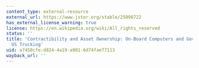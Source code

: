 ```yaml
---
content_type: external-resource
external_url: https://www.jstor.org/stable/25098722
has_external_license_warning: true
license: https://en.wikipedia.org/wiki/All_rights_reserved
status: ''
title: 'Contractibility and Asset Ownership: On-Board Computers and Governance in
  US Trucking'
uid: a7458cfe-d824-4a19-a981-6d74fae77113
wayback_url: ''
---
```

